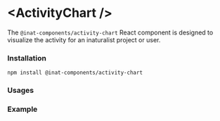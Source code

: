 # &lt;ActivityChart /&gt;

The `@inat-components/activity-chart` React component is designed to visualize the activity for an inaturalist project 
or user.


### Installation

```
npm install @inat-components/activity-chart
```


### Usages 



### Example
